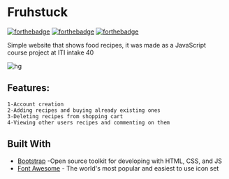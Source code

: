 # Fruhstuck
[![forthebadge](https://forthebadge.com/images/badges/made-with-javascript.svg)](https://forthebadge.com)
[![forthebadge](https://forthebadge.com/images/badges/uses-html.svg)](https://forthebadge.com)
[![forthebadge](https://forthebadge.com/images/badges/uses-css.svg)](https://forthebadge.com)

Simple website that shows food recipes, it was made as a JavaScript course project at ITI intake 40

![hg](https://github.com/theJaxon/Fruhstuck/blob/master/assets/Images/Home.jpg)

## Features:
```
1-Account creation
2-Adding recipes and buying already existing ones
3-Deleting recipes from shopping cart
4-Viewing other users recipes and commenting on them
```

## Built With

* [Bootstrap](https://getbootstrap.com/) -Open source toolkit for developing with HTML, CSS, and JS
* [Font Awesome](https://fontawesome.com/) - The world's most popular and easiest to use icon set
